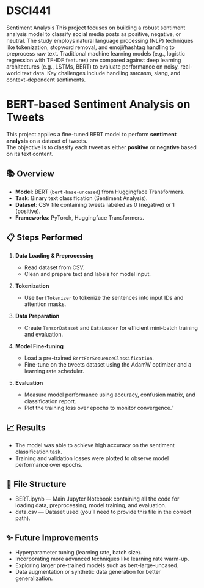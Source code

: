 # DSCI441
Sentiment Analysis
This project focuses on building a robust sentiment analysis model to classify social media posts as positive, negative, or neutral. The study employs natural language processing (NLP) techniques like tokenization, stopword removal, and emoji/hashtag handling to preprocess raw text. Traditional machine learning models (e.g., logistic regression with TF-IDF features) are compared against deep learning architectures (e.g., LSTMs, BERT) to evaluate performance on noisy, real-world text data. Key challenges include handling sarcasm, slang, and context-dependent sentiments.

# BERT-based Sentiment Analysis on Tweets

This project applies a fine-tuned BERT model to perform **sentiment analysis** on a dataset of tweets.  
The objective is to classify each tweet as either **positive** or **negative** based on its text content.

## 📚 Overview

- **Model**: BERT (`bert-base-uncased`) from Huggingface Transformers.
- **Task**: Binary text classification (Sentiment Analysis).
- **Dataset**: CSV file containing tweets labeled as 0 (negative) or 1 (positive).
- **Frameworks**: PyTorch, Huggingface Transformers.

## 📋 Steps Performed

1. **Data Loading & Preprocessing**  
   - Read dataset from CSV.
   - Clean and prepare text and labels for model input.

2. **Tokenization**  
   - Use `BertTokenizer` to tokenize the sentences into input IDs and attention masks.

3. **Data Preparation**  
   - Create `TensorDataset` and `DataLoader` for efficient mini-batch training and evaluation.

4. **Model Fine-tuning**  
   - Load a pre-trained `BertForSequenceClassification`.
   - Fine-tune on the tweets dataset using the AdamW optimizer and a learning rate scheduler.

5. **Evaluation**  
   - Measure model performance using accuracy, confusion matrix, and classification report.
   - Plot the training loss over epochs to monitor convergence.'

## 📈 Results
   - The model was able to achieve high accuracy on the sentiment classification task.
   - Training and validation losses were plotted to observe model performance over epochs.

## 📂 File Structure
   - BERT.ipynb — Main Jupyter Notebook containing all the code for loading data, preprocessing, model training, and evaluation.
   - data.csv — Dataset used (you’ll need to provide this file in the correct path).


## ✨ Future Improvements
   - Hyperparameter tuning (learning rate, batch size).
   - Incorporating more advanced techniques like learning rate warm-up.
   - Exploring larger pre-trained models such as bert-large-uncased.
   - Data augmentation or synthetic data generation for better generalization.
